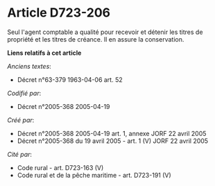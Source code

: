 # Article D723-206

Seul l'agent comptable a qualité pour recevoir et détenir les titres de propriété et les titres de créance. Il en assure la
conservation.

**Liens relatifs à cet article**

_Anciens textes_:

  - Décret n°63-379 1963-04-06 art. 52

_Codifié par_:

  - Décret n°2005-368 2005-04-19

_Créé par_:

  - Décret n°2005-368 2005-04-19 art. 1, annexe JORF 22 avril 2005
  - Décret n°2005-368 du 19 avril 2005 - art. 1 (V) JORF 22 avril 2005

_Cité par_:

  - Code rural - art. D723-163 (V)
  - Code rural et de la pêche maritime - art. D723-191 (V)
